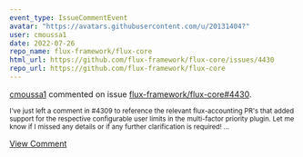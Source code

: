 ```yaml
---
event_type: IssueCommentEvent
avatar: "https://avatars.githubusercontent.com/u/20131404?"
user: cmoussa1
date: 2022-07-26
repo_name: flux-framework/flux-core
html_url: https://github.com/flux-framework/flux-core/issues/4430
repo_url: https://github.com/flux-framework/flux-core
---
```


<a href='https://github.com/cmoussa1' target='_blank'>cmoussa1</a> commented on issue <a href='https://github.com/flux-framework/flux-core/issues/4430' target='_blank'>flux-framework/flux-core#4430</a>.

<small>I've just left a comment in #4309 to reference the relevant flux-accounting PR's that added support for the respective configurable user limits in the multi-factor priority plugin. Let me know if I missed any details or if any further clarification is required! ...</small>

<a href='https://github.com/flux-framework/flux-core/issues/4430' target='_blank'>View Comment</a>